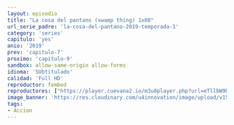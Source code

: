 ```yaml
---
layout: episodio
title: "La cosa del pantano (swamp thing) 1x08"
url_serie_padre: 'la-cosa-del-pantano-2019-temporada-1'
category: 'series'
capitulo: 'yes'
anio: '2019'
prev: 'capitulo-7'
proximo: 'capitulo-9'
sandbox: allow-same-origin allow-forms
idioma: 'SUbtitulado'
calidad: 'Full HD'
reproductor: fembed
reproductores: ["https://player.cuevana2.io/m3u8player.php?url=eTllbW9hZHpYNURLejlaalg2T3BsYy9PMHNTV29hYWVuY3JYMEpHVm9LRm9uWlRYbTVLQXE1ZHNYczZWMkpzPQ&sub=https://sub.cuevana2.io/vtt-sub/sub7/Swamp.Thing.2019.S01E08.vtt"]
image_banner: 'https://res.cloudinary.com/u4innovation/image/upload/v1564461574/lacosa-banner_cihqgn.jpg'
tags:
- Accion
---
```












